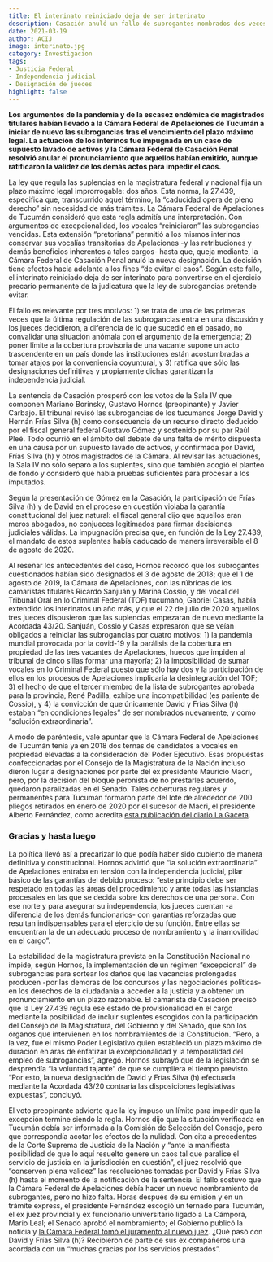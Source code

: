 ```yaml
---
title: El interinato reiniciado deja de ser interinato
description: Casación anuló un fallo de subrogantes nombrados dos veces.
date: 2021-03-19
author: ACIJ
image: interinato.jpg
category: Investigacion
tags:
- Justicia Federal
- Independencia judicial
- Designación de jueces
highlight: false
---
```


**Los argumentos de la pandemia y de la escasez endémica de magistrados titulares habían llevado a la Cámara Federal de Apelaciones de Tucumán a iniciar de nuevo las subrogancias tras el vencimiento del plazo máximo legal. La actuación de los interinos fue impugnada en un caso de supuesto lavado de activos y la Cámara Federal de Casación Penal resolvió anular el pronunciamiento que aquellos habían emitido, aunque ratificaron la validez de los demás actos para impedir el caos.**

La ley que regula las suplencias en la magistratura federal y nacional fija un plazo máximo legal improrrogable: dos años. Esta norma, la 27.439, especifica que, transcurrido aquel término, la “caducidad opera de pleno derecho” sin necesidad de más trámites. La Cámara Federal de Apelaciones de Tucumán consideró que esta regla admitía una interpretación. Con argumentos de excepcionalidad, los vocales “reiniciaron” las subrogancias vencidas. Esta extensión “pretoriana” permitió a los mismos interinos conservar sus vocalías transitorias de Apelaciones -y las retribuciones y demás beneficios inherentes a tales cargos- hasta que, queja mediante, la Cámara Federal de Casación Penal anuló la nueva designación. La decisión tiene efectos hacia adelante a los fines “de evitar el caos”. Según este fallo, el interinato reiniciado deja de ser interinato para convertirse en el ejercicio precario permanente de la judicatura que la ley de subrogancias pretende evitar.

El fallo es relevante por tres motivos: 1) se trata de una de las primeras veces que la última regulación de las subrogancias entra en una discusión y los jueces decidieron, a diferencia de lo que sucedió en el pasado, no convalidar una situación anómala con el argumento de la emergencia; 2) poner límite a la cobertura provisoria de una vacante supone un acto trascendente en un país donde las instituciones están acostumbradas a tomar atajos por la conveniencia coyuntural, y 3) ratifica que sólo las designaciones definitivas y propiamente dichas garantizan la independencia judicial.

La sentencia de Casación prosperó con los votos de la Sala IV que componen Mariano Borinsky, Gustavo Hornos (preopinante) y Javier Carbajo. El tribunal revisó las subrogancias de los tucumanos Jorge David y Hernán Frías Silva (h) como consecuencia de un recurso directo deducido por el fiscal general federal Gustavo Gómez y sostenido por su par Raúl Pleé. Todo ocurrió en el ámbito del debate de una falta de mérito dispuesta en una causa por un supuesto lavado de activos, y confirmada por David, Frías Silva (h) y otros magistrados de la Cámara. Al revisar las actuaciones, la Sala IV no sólo separó a los suplentes, sino que también acogió el planteo de fondo y consideró que había pruebas suficientes para procesar a los imputados.

Según la presentación de Gómez en la Casación, la participación de Frías Silva (h) y de David en el proceso en cuestión violaba la garantía constitucional del juez natural: el fiscal general dijo que aquellos eran meros abogados, no conjueces legitimados para firmar decisiones judiciales válidas. La impugnación precisa que, en función de la Ley 27.439, el mandato de estos suplentes había caducado de manera irreversible el 8 de agosto de 2020.

Al reseñar los antecedentes del caso, Hornos recordó que los subrogantes cuestionados habían sido designados el 3 de agosto de 2018; que el 1 de agosto de 2019, la Cámara de Apelaciones, con las rúbricas de los camaristas titulares Ricardo Sanjuán y Marina Cossio, y del vocal del Tribunal Oral en lo Criminal Federal (TOF) tucumano, Gabriel Casas, había extendido los interinatos un año más, y que el 22 de julio de 2020 aquellos tres jueces dispusieron que las suplencias empezaran de nuevo mediante la Acordada 43/20. Sanjuán, Cossio y Casas expresaron que se veían obligados a reiniciar las subrogancias por cuatro motivos: 1) la pandemia mundial provocada por la covid-19 y la parálisis de la cobertura en propiedad de las tres vacantes de Apelaciones, huecos que impiden al tribunal de cinco sillas formar una mayoría; 2) la imposibilidad de sumar vocales en lo Criminal Federal puesto que sólo hay dos y la participación de ellos en los procesos de Apelaciones implicaría la desintegración del TOF; 3) el hecho de que el tercer miembro de la lista de subrogantes aprobada para la provincia, René Padilla, exhibe una incompatibilidad (es pariente de Cossio), y 4) la convicción de que únicamente David y Frías Silva (h) estaban “en condiciones legales” de ser nombrados nuevamente, y como “solución extraordinaria”.

A modo de paréntesis, vale apuntar que la Cámara Federal de Apelaciones de Tucumán tenía ya en 2018 dos ternas de candidatos a vocales en propiedad elevadas a la consideración del Poder Ejecutivo. Esas propuestas confeccionadas por el Consejo de la Magistratura de la Nación incluso dieron lugar a designaciones por parte del ex presidente Mauricio Macri, pero, por la decisión del bloque peronista de no prestarles acuerdo, quedaron paralizadas en el Senado. Tales coberturas regulares y permanentes para Tucumán formaron parte del lote de alrededor de 200 pliegos retirados en enero de 2020 por el sucesor de Macri, el presidente Alberto Fernández, como acredita [esta publicación del diario La Gaceta](https://www.lagaceta.com.ar/nota/833335/politica/fernandez-revisara-designaciones-jueces-hizo-macri-incluyen-seis-casos-tucuman.html).

### Gracias y hasta luego

La política llevó así a precarizar lo que podía haber sido cubierto de manera definitiva y constitucional. Hornos advirtió que “la solución extraordinaria” de Apelaciones entraba en tensión con la independencia judicial, pilar básico de las garantías del debido proceso: “este principio debe ser respetado en todas las áreas del procedimiento y ante todas las instancias procesales en las que se decida sobre los derechos de una persona. Con ese norte y para asegurar su independencia, los jueces cuentan -a diferencia de los demás funcionarios- con garantías reforzadas que resultan indispensables para el ejercicio de su función. Entre ellas se encuentran la de un adecuado proceso de nombramiento y la inamovilidad en el cargo”.

La estabilidad de la magistratura prevista en la Constitución Nacional no impide, según Hornos, la implementación de un régimen “excepcional” de subrogancias para sortear los daños que las vacancias prolongadas producen -por las demoras de los concursos y las negociaciones políticas- en los derechos de la ciudadanía a acceder a la justicia y a obtener un pronunciamiento en un plazo razonable. El camarista de Casación precisó que la Ley 27.439 regula ese estado de provisionalidad en el cargo mediante la posibilidad de incluir suplentes escogidos con la participación del Consejo de la Magistratura, del Gobierno y del Senado, que son los órganos que intervienen en los nombramientos de la Constitución. “Pero, a la vez, fue el mismo Poder Legislativo quien estableció un plazo máximo de duración en aras de enfatizar la excepcionalidad y la temporalidad del empleo de subrogancias”, agregó. Hornos subrayó que de la legislación se desprendía “la voluntad tajante” de que se cumpliera el tiempo previsto. “Por esto, la nueva designación de David y Frías Silva (h) efectuada mediante la Acordada 43/20 contraría las disposiciones legislativas expuestas”, concluyó.

El voto preopinante advierte que la ley impuso un límite para impedir que la excepción termine siendo la regla. Hornos dijo que la situación verificada en Tucumán debía ser informada a la Comisión de Selección del Consejo, pero que correspondía acotar los efectos de la nulidad. Con cita a precedentes de la Corte Suprema de Justicia de la Nación y “ante la manifiesta posibilidad de que lo aquí resuelto genere un caos tal que paralice el servicio de justicia en la jurisdicción en cuestión”, el juez resolvió que “conserven plena validez” las resoluciones tomadas por David y Frías Silva (h) hasta el momento de la notificación de la sentencia. El fallo sostuvo que la Cámara Federal de Apelaciones debía hacer un nuevo nombramiento de subrogantes, pero no hizo falta. Horas después de su emisión y en un trámite express, el presidente Fernández escogió un ternado para Tucumán, el ex juez provincial y ex funcionario universitario ligado a La Cámpora, Mario Leal; el Senado aprobó el nombramiento; el Gobierno publicó la noticia y [la Cámara Federal tomó el juramento al nuevo juez](https://www.lagaceta.com.ar/nota/880290/politica/camara-federal-suma-al-tercer-vocal.html). ¿Qué pasó con David y Frías Silva (h)? Recibieron de parte de sus ex compañeros una acordada con un “muchas gracias por los servicios prestados”.

